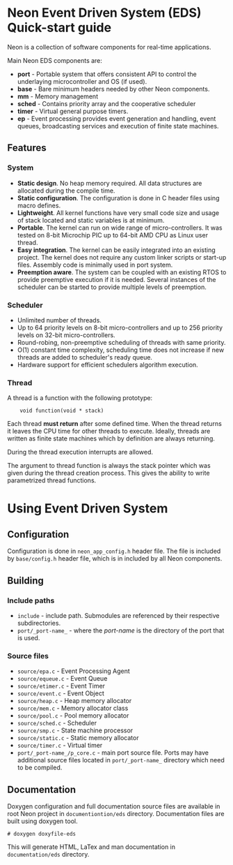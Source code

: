 # Neon Event Driven System (EDS) Quick-start guide

Neon is a collection of software components for real-time applications.

Main Neon EDS components are:
* **port** - Portable system that offers consistent API to control the
    underlaying microcontroller and OS (if used).
* **base** - Bare minimum headers needed by other Neon components.
* **mm** - Memory management
* **sched** - Contains priority array and the cooperative scheduler
* **timer** - Virtual general purpose timers. 
* **ep** - Event processing provides event generation and handling, event 
    queues, broadcasting services and execution of finite state machines.

## Features


### System

* **Static design**. No heap memory required. All data structures are allocated 
    during the compile time.
* **Static configuration**. The configuration is done in C header files using macro
    defines.
* **Lightweight**. All kernel functions have very small code size and usage of
    stack located and static variables is at minimum.
* **Portable**. The kernel can run on wide range of micro-controllers. It was tested
    on 8-bit Microchip PIC up to 64-bit AMD CPU as Linux user thread.
* **Easy integration**. The kernel can be easily integrated into an existing 
    project. The kernel does not require any custom linker scripts or start-up 
    files. Assembly code is minimally used in port system. 
* **Preemption aware**. The system can be coupled with an existing RTOS to 
    provide preemptive execution if it is needed. Several instances of the 
    scheduler can be started to provide multiple levels of preemption.


### Scheduler

* Unlimited number of threads.
* Up to 64 priority levels on 8-bit micro-controllers and up to 256 priority 
    levels on 32-bit micro-controllers.
* Round-robing, non-preemptive scheduling of threads with same priority.
* O(1) constant time complexity, scheduling time does not increase if new 
    threads are added to scheduler's ready queue.
* Hardware support for efficient schedulers algorithm execution.

### Thread

A thread is a function with the following prototype: 

        void function(void * stack)
    
Each thread **must return** after some defined time. When the thread returns it 
leaves the CPU time for other threads to execute. Ideally, threads are written 
as finite state machines which by definition are always returning.

During the thread execution interrupts are allowed. 

The argument to thread function is always the stack pointer which was given 
during the thread creation process. This gives the ability to write parametrized 
thread functions.

# Using Event Driven System 

## Configuration

Configuration is done in `neon_app_config.h` header file. The file is included
by `base/config.h` header file, which is in included by all Neon components.

## Building

### Include paths

- `include` - include path. Submodules are referenced by their respective 
    subdirectories.
- `port/_port-name_` - where the _port-name_ is the directory of the port that 
    is used.

### Source files

- `source/epa.c` - Event Processing Agent
- `source/equeue.c` - Event Queue
- `source/etimer.c` - Event Timer
- `source/event.c` - Event Object
- `source/heap.c` - Heap memory allocator
- `source/mem.c` - Memory allocator class
- `source/pool.c` - Pool memory allocator
- `source/sched.c` - Scheduler
- `source/smp.c` - State machine processor
- `source/static.c` - Static memory allocator
- `source/timer.c` - Virtual timer
- `port/_port-name_/p_core.c` - main port source file. Ports may have additional
    source files located in `port/_port-name_` directory which need to be 
    compiled.
    
## Documentation

Doxygen configuration and full documentation source files are available in root
Neon project in `documentiontion/eds` directory. Documentation files are built
using doxygen tool.

    # doxygen doxyfile-eds

This will generate HTML, LaTex and man documentation in `documentation/eds` 
directory.

